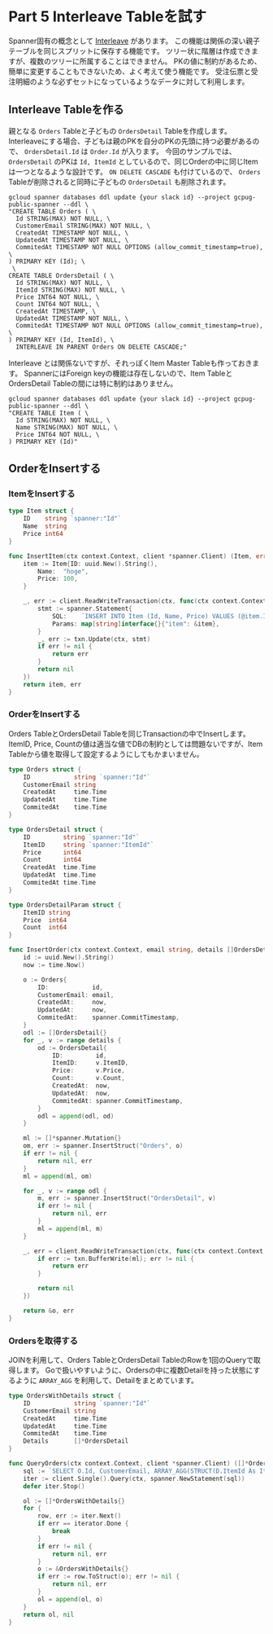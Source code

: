 # Part 5 Interleave Tableを試す

Spanner固有の概念として [Interleave](https://cloud.google.com/spanner/docs/schema-and-data-model#creating-interleaved-tables) があります。
この機能は関係の深い親子テーブルを同じスプリットに保存する機能です。
ツリー状に階層は作成できますが、複数のツリーに所属することはできません。
PKの値に制約があるため、簡単に変更することもできないため、よく考えて使う機能です。
受注伝票と受注明細のような必ずセットになっているようなデータに対して利用します。

## Interleave Tableを作る

親となる `Orders` Tableと子どもの `OrdersDetail` Tableを作成します。
Interleaveにする場合、子どもは親のPKを自分のPKの先頭に持つ必要があるので、 `OrdersDetail.Id` は `Order.Id` が入ります。
今回のサンプルでは、 `OrdersDetail` のPKは `Id, ItemId` としているので、同じOrderの中に同じItemは一つとなるような設計です。
`ON DELETE CASCADE` も付けているので、 `Orders` Tableが削除されると同時に子どもの `OrdersDetail` も削除されます。

```
gcloud spanner databases ddl update {your slack id} --project gcpug-public-spanner --ddl \
"CREATE TABLE Orders ( \
  Id STRING(MAX) NOT NULL, \
  CustomerEmail STRING(MAX) NOT NULL, \
  CreatedAt TIMESTAMP NOT NULL, \
  UpdatedAt TIMESTAMP NOT NULL, \
  CommitedAt TIMESTAMP NOT NULL OPTIONS (allow_commit_timestamp=true), \
) PRIMARY KEY (Id); \
 \
CREATE TABLE OrdersDetail ( \
  Id STRING(MAX) NOT NULL, \
  ItemId STRING(MAX) NOT NULL, \
  Price INT64 NOT NULL, \
  Count INT64 NOT NULL, \
  CreatedAt TIMESTAMP, \
  UpdatedAt TIMESTAMP NOT NULL, \
  CommitedAt TIMESTAMP NOT NULL OPTIONS (allow_commit_timestamp=true), \
) PRIMARY KEY (Id, ItemId), \
  INTERLEAVE IN PARENT Orders ON DELETE CASCADE;"
```

Interleave とは関係ないですが、それっぽくItem Master Tableも作っておきます。
SpannerにはForeign keyの機能は存在しないので、Item TableとOrdersDetail Tableの間には特に制約はありません。

```
gcloud spanner databases ddl update {your slack id} --project gcpug-public-spanner --ddl \
"CREATE TABLE Item ( \
  Id STRING(MAX) NOT NULL, \
  Name STRING(MAX) NOT NULL, \
  Price INT64 NOT NULL, \
) PRIMARY KEY (Id)"
```

## OrderをInsertする

### ItemをInsertする

```go
type Item struct {
	ID    string `spanner:"Id"`
	Name  string
	Price int64
}

func InsertItem(ctx context.Context, client *spanner.Client) (Item, error) {
	item := Item{ID: uuid.New().String(),
		Name:  "hoge",
		Price: 100,
	}

	_, err := client.ReadWriteTransaction(ctx, func(ctx context.Context, txn *spanner.ReadWriteTransaction) error {
		stmt := spanner.Statement{
			SQL:    `INSERT INTO Item (Id, Name, Price) VALUES (@item.ID, @item.Name, @item.Price)`,
			Params: map[string]interface{}{"item": &item},
		}
		_, err := txn.Update(ctx, stmt)
		if err != nil {
			return err
		}
		return nil
	})
	return item, err
}
```

### OrderをInsertする

Orders TableとOrdersDetail Tableを同じTransactionの中でInsertします。
ItemID, Price, Countの値は適当な値でDBの制約としては問題ないですが、Item Tableから値を取得して設定するようにしてもかまいません。

```go
type Orders struct {
	ID            string `spanner:"Id"`
	CustomerEmail string
	CreatedAt     time.Time
	UpdatedAt     time.Time
	CommitedAt    time.Time
}

type OrdersDetail struct {
	ID         string `spanner:"Id"`
	ItemID     string `spanner:"ItemId"`
	Price      int64
	Count      int64
	CreatedAt  time.Time
	UpdatedAt  time.Time
	CommitedAt time.Time
}

type OrdersDetailParam struct {
	ItemID string
	Price  int64
	Count  int64
}

func InsertOrder(ctx context.Context, email string, details []OrdersDetailParam, client *spanner.Client) (*Orders, error) {
	id := uuid.New().String()
	now := time.Now()

	o := Orders{
		ID:            id,
		CustomerEmail: email,
		CreatedAt:     now,
		UpdatedAt:     now,
		CommitedAt:    spanner.CommitTimestamp,
	}
	odl := []OrdersDetail{}
	for _, v := range details {
		od := OrdersDetail{
			ID:         id,
			ItemID:     v.ItemID,
			Price:      v.Price,
			Count:      v.Count,
			CreatedAt:  now,
			UpdatedAt:  now,
			CommitedAt: spanner.CommitTimestamp,
		}
		odl = append(odl, od)
	}

	ml := []*spanner.Mutation{}
	om, err := spanner.InsertStruct("Orders", o)
	if err != nil {
		return nil, err
	}
	ml = append(ml, om)

	for _, v := range odl {
		m, err := spanner.InsertStruct("OrdersDetail", v)
		if err != nil {
			return nil, err
		}
		ml = append(ml, m)
	}

	_, err = client.ReadWriteTransaction(ctx, func(ctx context.Context, txn *spanner.ReadWriteTransaction) error {
		if err := txn.BufferWrite(ml); err != nil {
			return err
		}

		return nil
	})

	return &o, err
}
```

### Ordersを取得する

JOINを利用して、Orders TableとOrdersDetail TableのRowを1回のQueryで取得します。
Goで扱いやすいように、Ordersの中に複数Detailを持った状態にするように `ARRAY_AGG` を利用して、Detailをまとめています。

```go
type OrdersWithDetails struct {
	ID            string `spanner:"Id"`
	CustomerEmail string
	CreatedAt     time.Time
	UpdatedAt     time.Time
	CommitedAt    time.Time
	Details       []*OrdersDetail
}

func QueryOrders(ctx context.Context, client *spanner.Client) ([]*OrdersWithDetails, error) {
	sql := `SELECT O.Id, CustomerEmail, ARRAY_AGG(STRUCT(D.ItemId As ItemId, D.Price As Price, D.Count As Count)) As Details FROM Orders O JOIN OrdersDetail D ON O.Id = D.Id GROUP BY O.Id, CustomerEmail`
	iter := client.Single().Query(ctx, spanner.NewStatement(sql))
	defer iter.Stop()

	ol := []*OrdersWithDetails{}
	for {
		row, err := iter.Next()
		if err == iterator.Done {
			break
		}
		if err != nil {
			return nil, err
		}
		o := &OrdersWithDetails{}
		if err := row.ToStruct(o); err != nil {
			return nil, err
		}
		ol = append(ol, o)
	}
	return ol, nil
}
```